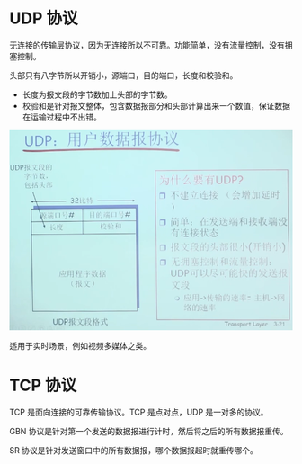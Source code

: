 # UDP 协议

无连接的传输层协议，因为无连接所以不可靠。功能简单，没有流量控制，没有拥塞控制。

头部只有八字节所以开销小，源端口，目的端口，长度和校验和。

* 长度为报文段的字节数加上头部的字节数。
* 校验和是针对报文整体，包含数据报部分和头部计算出来一个数值，保证数据在运输过程中不出错。

![](image/cn/1645001321881.png)

适用于实时场景，例如视频多媒体之类。

# TCP 协议

TCP 是面向连接的可靠传输协议。TCP 是点对点，UDP 是一对多的协议。

GBN 协议是针对第一个发送的数据报进行计时，然后将之后的所有数据报重传。

SR 协议是针对发送窗口中的所有数据报，哪个数据报超时就重传哪个。

